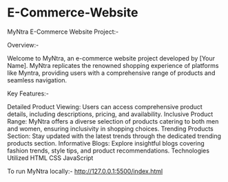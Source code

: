 # E-Commerce-Website

MyNtra E-Commerce Website Project:-

Overview:-

Welcome to MyNtra, an e-commerce website project developed by [Your Name]. MyNtra replicates the renowned shopping experience of platforms like Myntra, providing users with a comprehensive range of products and seamless navigation.

Key Features:-

Detailed Product Viewing: Users can access comprehensive product details, including descriptions, pricing, and availability.
Inclusive Product Range: MyNtra offers a diverse selection of products catering to both men and women, ensuring inclusivity in shopping choices.
Trending Products Section: Stay updated with the latest trends through the dedicated trending products section.
Informative Blogs: Explore insightful blogs covering fashion trends, style tips, and product recommendations.
Technologies Utilized
HTML
CSS
JavaScript

To run MyNtra locally:-
http://127.0.0.1:5500/index.html
